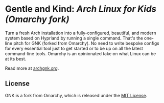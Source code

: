 # Gentle and Kind: _Arch Linux for Kids (Omarchy fork)_

Turn a fresh Arch installation into a fully-configured, beautiful, and modern system based on Hyprland by running a single command. That's the one-line pitch for GNK (forked from Omarchy). No need to write bespoke configs for every essential tool just to get started or to be up on all the latest command-line tools. Omarchy is an opinionated take on what Linux can be at its best.

Read more at [archgnk.org](https://archgnk.org).

## License

GNK is a fork from Omarchy, which is released under the [MIT License](https://opensource.org/licenses/MIT).

